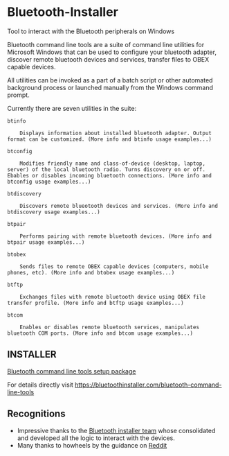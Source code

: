 # Bluetooth-Installer
Tool to interact with the Bluetooth peripherals on Windows



Bluetooth command line tools are a suite of command line utilities for Microsoft Windows that can be used to configure your bluetooth adapter, discover remote bluetooth devices and services, transfer files to OBEX capable devices.

All utilities can be invoked as a part of a batch script or other automated background process or launched manually from the Windows command prompt.

Currently there are seven utilities in the suite:

    btinfo

        Displays information about installed bluetooth adapter. Output format can be customized. (More info and btinfo usage examples...)

    btconfig

        Modifies friendly name and class-of-device (desktop, laptop, server) of the local bluetooth radio. Turns discovery on or off. Ebables or disables incoming bluetooth connections. (More info and btconfig usage examples...)

    btdiscovery

        Discovers remote blueotooth devices and services. (More info and btdiscovery usage examples...)

    btpair

        Performs pairing with remote bluetooth devices. (More info and btpair usage examples...)

    btobex

        Sends files to remote OBEX capable devices (computers, mobile phones, etc). (More info and btobex usage examples...)

    btftp

        Exchanges files with remote bluetooth device using OBEX file transfer profile. (More info and btftp usage examples...)

    btcom

        Enables or disables remote bluetooth services, manipulates bluetooth COM ports. (More info and btcom usage examples...)

## INSTALLER
[Bluetooth command line tools setup package](https://bluetoothinstaller.com/bluetooth-command-line-tools/BluetoothCLTools-1.2.0.56.exe)


For details directly visit https://bluetoothinstaller.com/bluetooth-command-line-tools

## Recognitions
 - Impressive thanks to the [Bluetooth installer team](https://bluetoothinstaller.com/bluetooth-command-line-tools) whose consolidated and developed all the logic to interact with the devices.
 - Many thanks to howheels by the guidance on [Reddit](https://www.reddit.com/r/windowsinsiders/comments/od7p0d/comment/hhe68la/?utm_source=share&utm_medium=web2x&context=3)
 

